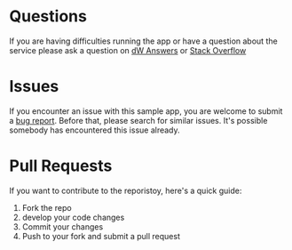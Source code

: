 # Questions

If you are having difficulties running the app or have a question about the service please ask a question on [dW Answers](https://developer.ibm.com/answers/questions/ask/?topics=watson) or [Stack Overflow](http://stackoverflow.com/questions/ask?tags=ibm-watson)

# Issues

If you encounter an issue with this sample app, you are welcome to submit a [bug report](https://github.com/watson-developer-cloud/qa-ruby/issues). Before that, please search for similar issues. It's possible somebody has encountered this issue already.

# Pull Requests

If you want to contribute to the reporistoy, here's a quick guide:

1. Fork the repo
1. develop your code changes
1. Commit your changes
1. Push to your fork and submit a pull request
